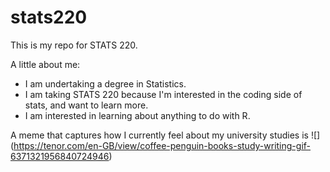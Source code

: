 # stats220
This is my repo for STATS 220. 

A little about me:

- I am undertaking a degree in Statistics.
- I am taking STATS 220 because I'm interested in the coding side of stats, and want to learn more.
- I am interested in learning about anything to do with R.
  
A meme that captures how I currently feel about my university studies is ![] (https://tenor.com/en-GB/view/coffee-penguin-books-study-writing-gif-6371321956840724946)

